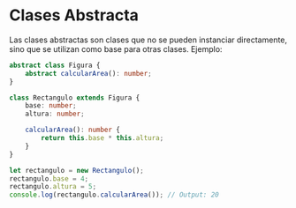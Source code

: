 # Clases Abstracta

Las clases abstractas son clases que no se pueden instanciar directamente, sino que se utilizan como base para otras clases. Ejemplo:
```typescript
abstract class Figura {
    abstract calcularArea(): number;
}

class Rectangulo extends Figura {
    base: number;
    altura: number;

    calcularArea(): number {
        return this.base * this.altura;
    }
}

let rectangulo = new Rectangulo();
rectangulo.base = 4;
rectangulo.altura = 5;
console.log(rectangulo.calcularArea()); // Output: 20
```